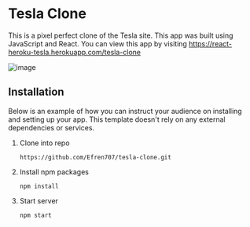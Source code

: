 # Tesla Clone
This is a pixel perfect clone of the Tesla site. This app was built using JavaScript and React. You can view this app by visiting https://react-heroku-tesla.herokuapp.com/tesla-clone

![image](https://user-images.githubusercontent.com/53492872/166849087-19fe2833-013f-4958-839d-aa1e63cdf6ca.png)

## Installation
Below is an example of how you can instruct your audience on installing and setting up your app. This template doesn't rely on any external dependencies or services.

1. Clone into repo

    ```
    https://github.com/Efren707/tesla-clone.git
    ```

2. Install npm packages
  
    ```
    npm install
    ```

3. Start server
  
    ```
    npm start
    ```
